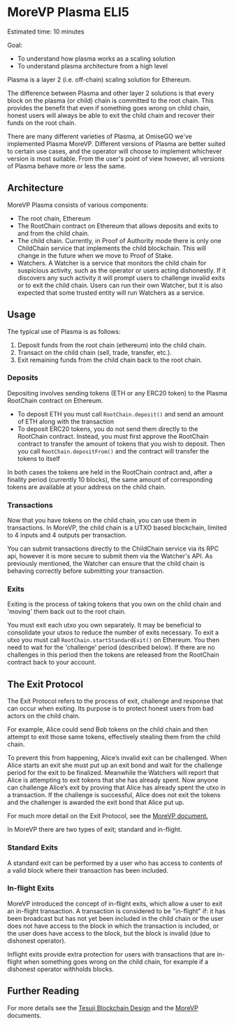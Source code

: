 # MoreVP Plasma ELI5

Estimated time: 10 minutes

Goal:

- To understand how plasma works as a scaling solution
- To understand plasma architecture from a high level

Plasma is a layer 2 (i.e. off-chain) scaling solution for Ethereum.

The difference between Plasma and other layer 2 solutions is that every block on the plasma (or child) chain is committed to the root chain. This provides the benefit that even if something goes wrong on child chain, honest users will always be able to exit the child chain and recover their funds on the root chain.

There are many different varieties of Plasma, at OmiseGO we've implemented Plasma MoreVP. Different versions of Plasma are better suited to certain use cases, and the operator will choose to implement whichever version is most suitable. From the user's point of view however, all versions of Plasma behave more or less the same.

## Architecture

MoreVP Plasma consists of various components:
- The root chain, Ethereum
- The RootChain contract on Ethereum that allows deposits and exits to and from the child chain.
- The child chain. Currently, in Proof of Authority mode there is only one ChildChain service that implements the child blockchain. This will change in the future when we move to Proof of Stake.
- Watchers. A Watcher is a service that monitors the child chain for suspicious activity, such as the operator or users acting dishonestly. If it discovers any such activity it will prompt users to challenge invalid exits or to exit the child chain. Users can run their own Watcher, but it is also expected that some trusted entity will run Watchers as a service.

## Usage

The typical use of Plasma is as follows:

1. Deposit funds from the root chain (ethereum) into the child chain.
2. Transact on the child chain (sell, trade, transfer, etc.).
3. Exit remaining funds from the child chain back to the root chain.

### Deposits
Depositing involves sending tokens (ETH or any ERC20 token) to the Plasma RootChain contract on Ethereum.

 - To deposit ETH you must call `RootChain.deposit()` and send an amount of ETH along with the transaction
 - To deposit ERC20 tokens, you do not send them directly to the RootChain contract. Instead, you must first approve the RootChain contract to transfer the amount of tokens that you wish to deposit. Then you call `RootChain.depositFrom()` and the contract will transfer the tokens to itself

In both cases the tokens are held in the RootChain contract and, after a finality period (currently 10 blocks), the same amount of corresponding tokens are available at your address on the child chain.

### Transactions
Now that you have tokens on the child chain, you can use them in transactions. In MoreVP, the child chain is a UTXO based blockchain, limited to 4 inputs and 4 outputs per transaction. 

You can submit transactions directly to the ChildChain service via its RPC api, however it is more secure to submit them via the Watcher's API. As previously mentioned, the Watcher can ensure that the child chain is behaving correctly before submitting your transaction.

### Exits
Exiting is the process of taking tokens that you own on the child chain and 'moving' them back out to the root chain.

You must exit each utxo you own separately. It may be beneficial to consolidate your utxos to reduce the number of exits necessary. To exit a utxo you must call `RootChain.startStandardExit()` on Ethereum. You then need to wait for the 'challenge' period (described below). If there are no challenges in this period then the tokens are released from the RootChain contract back to your account.

## The Exit Protocol
The Exit Protocol refers to the process of exit, challenge and response that can occur when exiting. Its purpose is to protect honest users from bad actors on the child chain.

For example, Alice could send Bob tokens on the child chain and then attempt to exit those same tokens, effectively stealing them from the child chain.

To prevent this from happening, Alice’s invalid exit can be challenged. When Alice starts an exit she must put up an exit bond and wait for the challenge period for the exit to be finalized. Meanwhile the Watchers will report that Alice is attempting to exit tokens that she has already spent. Now anyone can challenge Alice’s exit by proving that Alice has already spent the utxo in a transaction. If the challenge is successful, Alice does not exit the tokens and the challenger is awarded the exit bond that Alice put up.

For much more detail on the Exit Protocol, see the [MoreVP document.](https://github.com/omisego/elixir-omg/blob/master/docs/morevp.md)

In MoreVP there are two types of exit; standard and in-flight.

### Standard Exits
A standard exit can be performed by a user who has access to contents of a valid block where their transaction has been included.

### In-flight Exits
MoreVP introduced the concept of in-flight exits, which allow a user to exit an in-flight transaction. A transaction is considered to be "in-flight" if:
it has been broadcast but has not yet been included in the child chain 
or the user does not have access to the block in which the transaction is included, 
or the user does have access to the block, but the block is invalid (due to dishonest operator).

Inflight exits provide extra protection for users with transactions that are in-flight when something goes wrong on the child chain, for example if a dishonest operator withholds blocks.


## Further Reading
For more details see the [Tesuji Blockchain Design](https://github.com/omisego/elixir-omg/blob/master/docs/tesuji_blockchain_design.md) and the [MoreVP](https://github.com/omisego/elixir-omg/blob/master/docs/morevp.md) documents.

